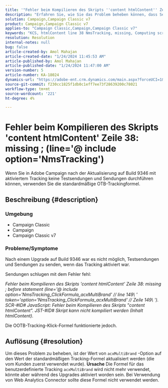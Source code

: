```yaml
---
title: '"Fehler beim Kompilieren des Skripts ''content htmlContent'' Zeile 38: missing ; (line=''@ include option=''NmsTracking''")'
description: "Erfahren Sie, wie Sie das Problem beheben können, dass Sendungen in Adobe Campaign mit einem Kompilierungsfehler fehlschlagen. Verwenden Sie die standardmäßige Trackingformel."
solution: Campaign,Campaign Classic v7
product: Campaign,Campaign Classic v7
applies-to: "Campaign Classic,Campaign,Campaign Classic v7"
keywords: "KCS, htmlContent line 38 NmsTracking, missing, Computing script, Campaign, Campaign Classic"
resolution: Resolution
internal-notes: null
bug: false
article-created-by: Amol Mahajan
article-created-date: "1/24/2024 11:45:53 AM"
article-published-by: Amol Mahajan
article-published-date: "1/24/2024 11:47:00 AM"
version-number: 5
article-number: KA-18024
dynamics-url: "https://adobe-ent.crm.dynamics.com/main.aspx?forceUCI=1&pagetype=entityrecord&etn=knowledgearticle&id=30a9f91f-aeba-ee11-a569-6045bd006e5a"
source-git-commit: f230cc1825f1db0c1eff7ee73f28639200c78021
workflow-type: tm+mt
source-wordcount: '221'
ht-degree: 4%

---
```


# Fehler beim Kompilieren des Skripts &#39;content htmlContent&#39; Zeile 38: missing ; (line=&#39;@ include option=&#39;NmsTracking&#39;)


Wenn Sie in Adobe Campaign nach der Aktualisierung auf Build 9346 mit aktiviertem Tracking keine Testsendungen und Sendungen durchführen können, verwenden Sie die standardmäßige OTB-Trackingformel.

## Beschreibung {#description}


### <b>Umgebung</b>

- Campaign Classic
- Campaign
- Campaign Classic v7




### <b>Probleme/Symptome</b>

Nach einem Upgrade auf Build 9346 war es nicht möglich, Testsendungen und Sendungen zu senden, wenn das Tracking aktiviert war.

Sendungen schlugen mit dem Fehler fehl:

*Fehler beim Kompilieren des Skripts &#39;content htmlContent&#39; Zeile 38: missing ; before statement (line=&#39;@ include option=&#39;NmsTracking_ClickFormula_acxMultiBrand&#39; // line 149\ &#39; token=&#39;option=&#39;NmsTracking_ClickFormula_acxMultiBrand&#39; // Zeile 149\ &#39;). SCR-#ID# JavaScript: Fehler beim Kompilieren des Skripts &quot;content htmlContent&quot;. JST-#ID# Skript kann nicht kompiliert werden (Inhalt htmlContent).*

Die OOTB-Tracking-Klick-Formel funktionierte jedoch.


## Auflösung {#resolution}


Um dieses Problem zu beheben, ist der Wert von `acxMultiBrand` -Option auf den Wert der standardmäßigen Tracking-Formel aktualisiert werden (die vom Kunden zuerst verwendet wurde).
<b>Ursache</b>
Die Formel für das benutzerdefinierte Tracking `acxMultiBrand` wird nicht mehr verwendet, könnte aber während des Upgrades aktiviert worden sein. Bei Verwendung von Web Analytics Connector sollte diese Formel nicht verwendet werden.






